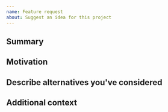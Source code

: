 ```yaml
---
name: Feature request
about: Suggest an idea for this project
---
```


<!--

Have you read SQNC's Code of Conduct? By filing an Issue, you are expected to comply with it, including treating everyone with respect: https://github.com/digicatapult/sqnc-node/.github/blob/main/CODE_OF_CONDUCT.md

---
Also note that the Digital Catapult team has finite resources so it's unlikely that we'll work on feature requests. If we're interested in a particular feature however, we'll follow up and ask you to submit an RFC to talk about it in more detail.

-->

## Summary

<!-- One paragraph explanation of the feature. -->

## Motivation

<!-- Why are we doing this? What use cases does it support? What is the expected outcome? -->

## Describe alternatives you've considered

<!-- A clear and concise description of the alternative solutions you've considered. Be sure to explain why SQNC's existing customisability isn't suitable for this feature. -->

## Additional context

<!-- Add any other context or screenshots about the feature request here. -->
